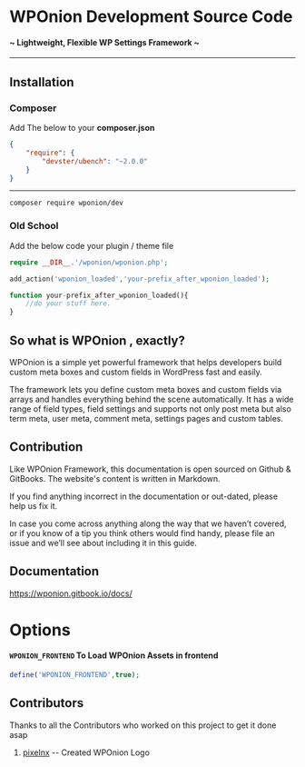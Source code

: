 # WPOnion Development Source Code
#### ~ Lightweight, Flexible WP Settings Framework ~ 

---
## Installation
### Composer
Add The below to your **composer.json**
```json
{
    "require": {
        "devster/ubench": "~2.0.0"
    }
}
```
-----
```
composer require wponion/dev
```

### Old School
Add the below code your plugin / theme file 

```php
require __DIR__.'/wponion/wponion.php';

add_action('wponion_loaded','your-prefix_after_wponion_loaded');

function your-prefix_after_wponion_loaded(){
    //do your stuff here.
}
```

## So what is WPOnion , exactly?

WPOnion is a simple yet powerful framework that helps developers build custom meta boxes and custom fields in WordPress fast and easily.

The framework lets you define custom meta boxes and custom fields via arrays and handles everything behind the scene automatically. It has a wide range of field types, field settings and supports not only post meta but also term meta, user meta, comment meta, settings pages and custom tables.


## Contribution

Like WPOnion Framework, this documentation is open sourced on Github & GitBooks. The website's content is written in Markdown.

If you find anything incorrect in the documentation or out-dated, please help us fix it.

In case you come across anything along the way that we haven’t covered, or if you know of a tip you think others would find handy, please file an issue and we’ll see about including it in this guide.

## Documentation

https://wponion.gitbook.io/docs/

# Options

#### `WPONION_FRONTEND` To Load WPOnion Assets in frontend
 ```php
 define('WPONION_FRONTEND',true);
 ```

## Contributors
Thanks to all the Contributors who worked on this project to get it done asap
1. [pixelnx](https://profiles.wordpress.org/pixelnx) -- Created WPOnion Logo
